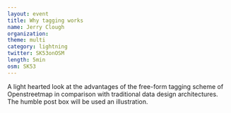 ```yaml
---
layout: event
title: Why tagging works
name: Jerry Clough
organization:
theme: multi
category: lightning
twitter: SK53onOSM
length: 5min
osm: SK53
---
```


A light hearted look at the advantages of the free-form tagging scheme of Openstreetmap in comparison with traditional data design architectures. The humble post box will be used an illustration.
